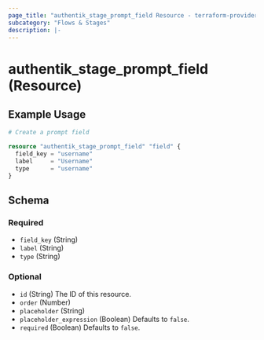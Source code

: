 ```yaml
---
page_title: "authentik_stage_prompt_field Resource - terraform-provider-authentik"
subcategory: "Flows & Stages"
description: |-
---
```


# authentik_stage_prompt_field (Resource)

## Example Usage

```terraform
# Create a prompt field

resource "authentik_stage_prompt_field" "field" {
  field_key = "username"
  label     = "Username"
  type      = "username"
}
```

<!-- schema generated by tfplugindocs -->
## Schema

### Required

- `field_key` (String)
- `label` (String)
- `type` (String)

### Optional

- `id` (String) The ID of this resource.
- `order` (Number)
- `placeholder` (String)
- `placeholder_expression` (Boolean) Defaults to `false`.
- `required` (Boolean) Defaults to `false`.
